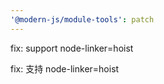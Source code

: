 ```yaml
---
'@modern-js/module-tools': patch
---
```


fix: support node-linker=hoist

fix: 支持 node-linker=hoist
